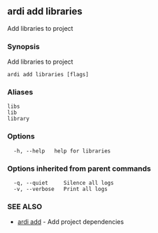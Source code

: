 ## ardi add libraries

Add libraries to project

### Synopsis


Add libraries to project

```
ardi add libraries [flags]
```

### Aliases


```
libs
lib
library
```

### Options

```
  -h, --help   help for libraries
```

### Options inherited from parent commands

```
  -q, --quiet     Silence all logs
  -v, --verbose   Print all logs
```

### SEE ALSO

* [ardi add](ardi_add.md)	 - Add project dependencies

